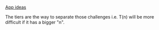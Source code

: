 [App ideas](https://github.com/florinpop17/app-ideas)

The tiers are the way to separate those challenges i.e. T(n) will be more difficult if it has a bigger "n".
 
